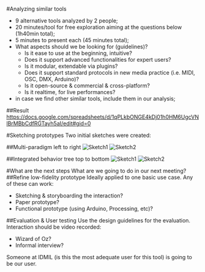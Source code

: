 #Analyzing similar tools
- 9 alternative tools analyzed by 2 people;
- 20 minutes/tool for free exploration aiming at the questions below (1h40min total);
- 5 minutes to present each (45 minutes total);
- What aspects should we be looking for (guidelines)?
	* Is it ease to use at the beginning, intuitive?
	* Does it support advanced functionalities for expert users?
	* Is it modular, extendable via plugins?
	* Does it support standard protocols in new media practice (i.e. MIDI, OSC, DMX, Arduino)?
	* Is it open-source & commercial & cross-platform?
	* Is it realtime, for live performances?
- in case we find other similar tools, include them in our analysis;

##Result
https://docs.google.com/spreadsheets/d/1qPLkbONGE4kDj01h0HM6UgcVNlBrMBbCdfRGTayh5aI/edit#gid=0

#Sketching prototypes
Two initial sketches were created: 

##Multi-paradigm left to right
![Sketch1](jeronimo-sketch1.jpeg)
![Sketch2](jeronimo-sketch2.jpeg)

##Integrated behavior tree top to bottom
![Sketch1](sofian-sketch1.jpeg)
![Sketch2](sofian-sketch2.jpeg)

#What are the next steps
What are we going to do in our next meeting?
##Refine low-fidelity prototype
Ideally applied to one basic use case. Any of these can work:
- Sketching & storyboarding the interaction?
- Paper prototype?
- Functional prototype (using Arduino, Processing, etc)?

##Evaluation & User testing
Use the design guidelines for the evaluation. Interaction should be video recorded:
- Wizard of Oz?
- Informal interview?

Someone at IDMIL (is this the most adequate user for this tool) is going to be our user.



